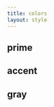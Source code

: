 ```yaml
---
title: colors
layout: style
---
```


<section class="palette" role="presentation">
<h2 data-ccs-colors="invert">prime</h2>
<div style="--show: var(--prime-palette)"></div>
</section>

<section class="palette" role="presentation">
<h2 data-ccs-colors="invert">accent</h2>
<div style="--show: var(--accent-palette)"></div>
</section>

<section class="palette" role="presentation">
<h2 data-ccs-colors="invert">gray</h2>
<div style="--show: var(--ccs-neutral-palette)"></div>
</section>
